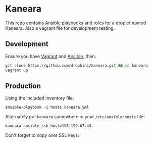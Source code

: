 # Kaneara

This repo contains [Ansible](http://www.ansible.com/home) playbooks and roles for a droplet named Kaneara. Also a vagrant file for development testing.

## Development

Ensure you have [Vagrant](http://vagrantup.com) and [Ansible](http://www.ansible.com/home), then:

```bash
git clone https://github.com/drobbins/kaneara.git && cd kaneara
vagrant up
```

## Production

Using the included inventory file:

```
ansible-playbook -i hosts kaneara.yml
```

Alternately put `kaneara` somewhere in your `/etc/ansible/hosts` file:

```
kaneara ansible_ssh_host=198.199.67.43
```

Don't forget to copy over SSL keys.
